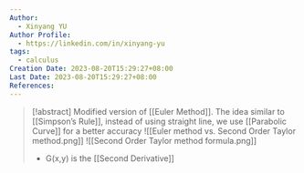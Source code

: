 ```yaml
---
Author:
  - Xinyang YU
Author Profile:
  - https://linkedin.com/in/xinyang-yu
tags:
  - calculus
Creation Date: 2023-08-20T15:29:27+08:00
Last Date: 2023-08-20T15:29:27+08:00
References:
---
```

>[!abstract] Modified version of [[Euler Method]]. The idea similar to [[Simpson’s Rule]], instead of using straight line, we use [[Parabolic Curve]] for a better accuracy
>![[Euler method vs. Second Order Taylor method.png]]
>![[Second Order Taylor method formula.png]]
>- G(x,y) is the [[Second Derivative]]